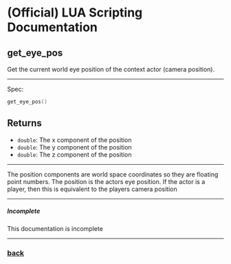 
# (Official) LUA Scripting Documentation

## get_eye_pos

Get the current world eye position of the context actor (camera position).

___

Spec:

```lua
get_eye_pos()
```

## Returns

- `double`: The x component of the position
- `double`: The y component of the position
- `double`: The z component of the position

___

The position components are world space coordinates so they are floating point numbers. The position is the actors eye position. If the actor is a player, then this is equivalent to the players camera position

___

##### Incomplete

This documentation is incomplete

___

### [back](../getters)
